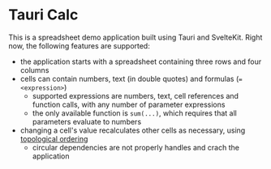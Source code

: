 # Tauri Calc

This is a spreadsheet demo application built using Tauri and SvelteKit. Right now, the following features are supported:

- the application starts with a spreadsheet containing three rows and four columns
- cells can contain numbers, text (in double quotes) and formulas (`=<expression>`)
  - supported expressions are numbers, text, cell references and function calls, with any number of parameter expressions
  - the only available function is `sum(...)`, which requires that all parameters evaluate to numbers
- changing a cell's value recalculates other cells as necessary, using [topological ordering](https://en.wikipedia.org/wiki/Topological_sorting)
  - circular dependencies are not properly handles and crach the application
